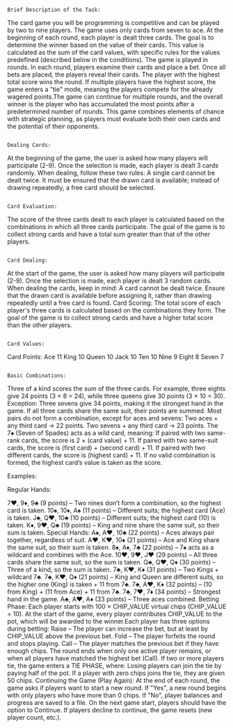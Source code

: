                                                                         Brief Description of the Task:
  The card game you will be programming is competitive and can be played by two to nine players. The game uses only cards from seven to ace. At the beginning of each round, each player is dealt three cards. 
The goal is to determine the winner based on the value of their cards. This value is calculated as the sum of the card values, with specific rules for the values predefined (described below in the conditions).
The game is played in rounds. In each round, players examine their cards and place a bet. Once all bets are placed, the players reveal their cards. The player with the highest total score wins the round. 
If multiple players have the highest score, the game enters a "tie" mode, meaning the players compete for the already wagered points.The game can continue for multiple rounds, and the overall winner is the player 
who has accumulated the most points after a predetermined number of rounds. This game combines elements of chance with strategic planning, as players must evaluate both their own cards and the potential of their 
opponents.


                                                                                    Dealing Cards:
  At the beginning of the game, the user is asked how many players will participate (2-9). Once the selection is made, each player is dealt 3 cards randomly. When dealing, follow these two rules:
A single card cannot be dealt twice.
It must be ensured that the drawn card is available; instead of drawing repeatedly, a free card should be selected.

                                                                                          Card Evaluation:
  The score of the three cards dealt to each player is calculated based on the combinations in which all three cards participate. The goal of the game is to collect strong cards and have a total sum greater 
than that of the other players.

                                                                                            Card Dealing:
  At the start of the game, the user is asked how many players will participate (2-9). Once the selection is made, each player is dealt 3 random cards. When dealing the cards, keep in mind:
A card cannot be dealt twice.
Ensure that the drawn card is available before assigning it, rather than drawing repeatedly until a free card is found.
Card Scoring:
The total score of each player's three cards is calculated based on the combinations they form. The goal of the game is to collect strong cards and have a higher total score than the other players.



                                                                                      Card Values:
  Card	Points:
Ace	11
King	10
Queen	10
Jack	10
Ten	10
Nine	9
Eight	8
Seven	7



                                                                                Basic Combinations:
  Three of a kind scores the sum of the three cards. For example, three eights give 24 points (3 × 8 = 24), while three queens give 30 points (3 × 10 = 30).
Exception: Three sevens give 34 points, making it the strongest hand in the game.
If all three cards share the same suit, their points are summed.
Most pairs do not form a combination, except for aces and sevens:
Two aces + any third card → 22 points.
Two sevens + any third card → 23 points.
The 7♠ (Seven of Spades) acts as a wild card, meaning:
If paired with two same-rank cards, the score is 2 × (card value) + 11.
If paired with two same-suit cards, the score is (first card) + (second card) + 11.
If paired with two different cards, the score is (highest card) + 11.
If no valid combination is formed, the highest card’s value is taken as the score.


Examples:

Regular Hands:

7♥, 9♦, 9♣ (9 points) – Two nines don’t form a combination, so the highest card is taken.
10♠, 10♦, A♠ (11 points) – Different suits; the highest card (Ace) is taken.
J♣, Q♥, 10♣ (10 points) – Different suits; the highest card (10) is taken.
K♦, 9♥, Q♣ (19 points) – King and nine share the same suit, so their sum is taken.
Special Hands:
A♠, A♥, 10♣ (22 points) – Aces always pair together, regardless of suit.
A♥, K♥, 10♠ (21 points) – Ace and King share the same suit, so their sum is taken.
8♠, A♦, 7♣ (22 points) – 7♠ acts as a wildcard and combines with the Ace.
10♥, 9♥, J♥ (29 points) – All three cards share the same suit, so the sum is taken.
Q♣, Q♥, Q♦ (30 points) – Three of a kind, so the sum is taken.
7♣, K♥, K♦ (31 points) – Two Kings + wildcard 7♣.
7♣, K♥, Q♦ (21 points) – King and Queen are different suits, so the higher one (King) is taken + 11 from 7♣.
7♣, A♥, K♦ (32 points) – (10 from King) + (11 from Ace) + 11 from 7♣.
7♣, 7♥, 7♦ (34 points) – Strongest hand in the game.
A♣, A♥, A♦ (33 points) – Three aces combined.
Betting Phase:
Each player starts with 100 × CHIP_VALUE virtual chips (CHIP_VALUE = 10). At the start of the game, every player contributes CHIP_VALUE to the pot, which will be awarded to the winner.Each player has three options during betting:
Raise – The player can increase the bet, but at least by CHIP_VALUE above the previous bet.
Fold – The player forfeits the round and stops playing.
Call – The player matches the previous bet if they have enough chips.
The round ends when only one active player remains, or when all players have matched the highest bet (Call).
If two or more players tie, the game enters a TIE PHASE, where:
Losing players can join the tie by paying half of the pot.
If a player with zero chips joins the tie, they are given 50 chips.
Continuing the Game (Play Again):
At the end of each round, the game asks if players want to start a new round.
If "Yes", a new round begins with only players who have more than 0 chips.
If "No", player balances and progress are saved to a file.
On the next game start, players should have the option to Continue.
If players decline to continue, the game resets (new player count, etc.).
